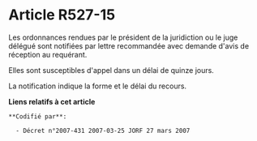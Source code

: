 # Article R527-15

Les ordonnances rendues par le président de la juridiction ou le juge délégué sont notifiées par lettre recommandée avec
demande d'avis de réception au requérant.

Elles sont susceptibles d'appel dans un délai de quinze jours.

La notification indique la forme et le délai du recours.

**Liens relatifs à cet article**

	**Codifié par**:

	  - Décret n°2007-431 2007-03-25 JORF 27 mars 2007
